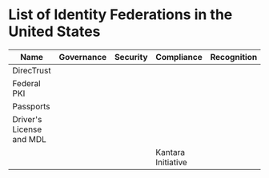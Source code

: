 # List of Identity Federations in the United States

| Name | Governance | Security | Compliance | Recognition | Notes |
| ---- | ----- | ----- | ------ | ------ | ----- |
| DirecTrust | | | | | |
| Federal PKI | | | | | |
| Passports | | | | | |
| Driver's License and MDL | | | | | |
| | | | Kantara Initiative | |
